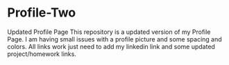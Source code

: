 # Profile-Two
Updated Profile Page
This repository is a updated version of my Profile Page. 
I am having small issues with a profile picture and some spacing and colors. 
All links work just need to add my linkedin link and some updated project/homework links.
